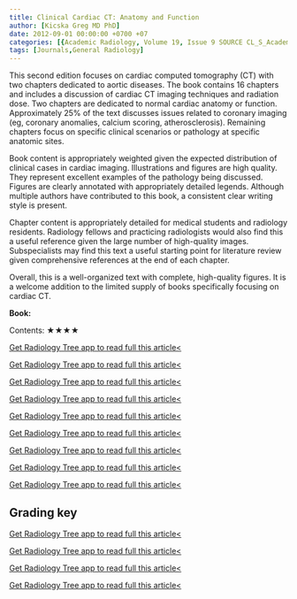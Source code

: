 ```yaml
---
title: Clinical Cardiac CT: Anatomy and Function
author: [Kicska Greg MD PhD]
date: 2012-09-01 00:00:00 +0700 +07
categories: [{Academic Radiology, Volume 19, Issue 9 SOURCE CL_S_AcademicRadiologyVolume19Issue9 1}]
tags: [Journals,General Radiology]
---
```

This second edition focuses on cardiac computed tomography (CT) with two chapters dedicated to aortic diseases. The book contains 16 chapters and includes a discussion of cardiac CT imaging techniques and radiation dose. Two chapters are dedicated to normal cardiac anatomy or function. Approximately 25% of the text discusses issues related to coronary imaging (eg, coronary anomalies, calcium scoring, atherosclerosis). Remaining chapters focus on specific clinical scenarios or pathology at specific anatomic sites.

Book content is appropriately weighted given the expected distribution of clinical cases in cardiac imaging. Illustrations and figures are high quality. They represent excellent examples of the pathology being discussed. Figures are clearly annotated with appropriately detailed legends. Although multiple authors have contributed to this book, a consistent clear writing style is present.

Chapter content is appropriately detailed for medical students and radiology residents. Radiology fellows and practicing radiologists would also find this a useful reference given the large number of high-quality images. Subspecialists may find this text a useful starting point for literature review given comprehensive references at the end of each chapter.

Overall, this is a well-organized text with complete, high-quality figures. It is a welcome addition to the limited supply of books specifically focusing on cardiac CT.

**Book:**

Contents: ★★★★

[Get Radiology Tree app to read full this article<](https://clinicalpub.com/app)

[Get Radiology Tree app to read full this article<](https://clinicalpub.com/app)

[Get Radiology Tree app to read full this article<](https://clinicalpub.com/app)

[Get Radiology Tree app to read full this article<](https://clinicalpub.com/app)

[Get Radiology Tree app to read full this article<](https://clinicalpub.com/app)

[Get Radiology Tree app to read full this article<](https://clinicalpub.com/app)

[Get Radiology Tree app to read full this article<](https://clinicalpub.com/app)

[Get Radiology Tree app to read full this article<](https://clinicalpub.com/app)

[Get Radiology Tree app to read full this article<](https://clinicalpub.com/app)

## Grading key

[Get Radiology Tree app to read full this article<](https://clinicalpub.com/app)

[Get Radiology Tree app to read full this article<](https://clinicalpub.com/app)

[Get Radiology Tree app to read full this article<](https://clinicalpub.com/app)

[Get Radiology Tree app to read full this article<](https://clinicalpub.com/app)